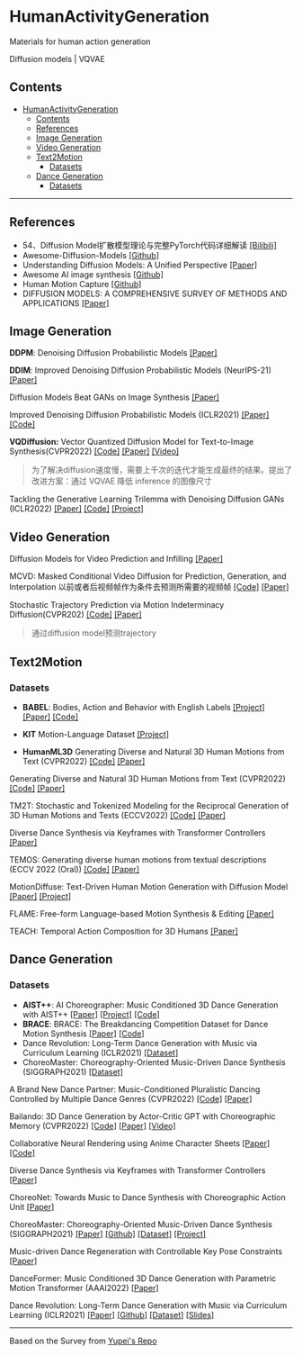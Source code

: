 # HumanActivityGeneration

Materials for human action generation

Diffusion models | VQVAE

## Contents

- [HumanActivityGeneration](#humanactivitygeneration)
  - [Contents](#contents)
  - [References](#references)
  - [Image Generation](#image-generation)
  - [Video Generation](#video-generation)
  - [Text2Motion](#text2motion)
    - [Datasets](#datasets)
  - [Dance Generation](#dance-generation)
    - [Datasets](#datasets-1)
---

## References

- 54、Diffusion Model扩散模型理论与完整PyTorch代码详细解读 [[Bilibili]](https://www.bilibili.com/video/BV1b541197HX?from=search&seid=1294797900935775585&spm_id_from=333.337.0.0&vd_source=5488316887e189ecd5e1f2cf52edaccf)
- Awesome-Diffusion-Models [[Github]](https://github.com/heejkoo/Awesome-Diffusion-Models/blob/main/README.md)
- Understanding Diffusion Models: A Unified Perspective [[Paper]](https://arxiv.org/pdf/2208.11970.pdf)
- Awesome AI image synthesis [[Github]](https://github.com/altryne/awesome-ai-art-image-synthesis)
- Human Motion Capture [[Github]](https://github.com/visonpon/human-motion-capture)
- DIFFUSION MODELS: A COMPREHENSIVE SURVEY OF METHODS AND APPLICATIONS [[Paper]](https://arxiv.org/abs/2209.00796)

## Image Generation

**DDPM**: Denoising Diffusion Probabilistic Models [[Paper]](https://proceedings.neurips.cc/paper/2020/hash/4c5bcfec8584af0d967f1ab10179ca4b-Abstract.html)

**DDIM**: Improved Denoising Diffusion Probabilistic Models (NeurIPS-21) [[Paper]](https://proceedings.mlr.press/v139/nichol21a.html)

Diffusion Models Beat GANs on Image Synthesis [[Paper]](https://arxiv.org/abs/2105.05233)

Improved Denoising Diffusion Probabilistic Models (ICLR2021) [[Paper]](https://arxiv.org/abs/2102.09672) [[Code]](https://github.com/openai/improved-diffusion)

**VQDiffusion:** Vector Quantized Diffusion Model for Text-to-Image Synthesis(CVPR2022) [[Code]](https://github.com/microsoft/VQ-Diffusion) [[Paper]](https://openaccess.thecvf.com/content/CVPR2022/html/Gu_Vector_Quantized_Diffusion_Model_for_Text-to-Image_Synthesis_CVPR_2022_paper.html)  [[Video]](https://www.bilibili.com/video/BV13Y4y1r7CH?from=search&seid=7677516310805155031&spm_id_from=333.337.0.0&vd_source=5488316887e189ecd5e1f2cf52edaccf)

> 为了解决diffusion速度慢，需要上千次的迭代才能生成最终的结果。提出了改进方案：通过 VQVAE 降低 inference 的图像尺寸

Tackling the Generative Learning Trilemma with Denoising Diffusion GANs (ICLR2022) [[Paper]](https://arxiv.org/abs/2112.07804) [[Code]](https://github.com/NVlabs/denoising-diffusion-gan) [[Project]](https://nvlabs.github.io/denoising-diffusion-gan/)
## Video Generation

Diffusion Models for Video Prediction and Infilling  [[Paper]](https://arxiv.org/abs/2206.07696)

MCVD: Masked Conditional Video Diffusion for Prediction, Generation, and Interpolation  以前或者后视频帧作为条件去预测所需要的视频帧 [[Code]](https://github.com/voletiv/mcvd-pytorch) [[Paper]](http://128.84.4.18/abs/2205.09853)

Stochastic Trajectory Prediction via Motion Indeterminacy Diffusion(CVPR202) [[Code]](https://github.com/Gutianpei/MID) [[Paper]](https://openaccess.thecvf.com/content/CVPR2022/html/Gu_Stochastic_Trajectory_Prediction_via_Motion_Indeterminacy_Diffusion_CVPR_2022_paper.html)

> 通过diffusion model预测trajectory

## Text2Motion

### Datasets

- **BABEL**: Bodies, Action and Behavior with English Labels [[Project]](https://babel.is.tue.mpg.de/) [[Paper]](https://arxiv.org/pdf/2106.09696.pdf) [[Code]](https://github.com/abhinanda-punnakkal/BABEL)

- **KIT** Motion-Language Dataset [[Project]](https://motion-database.humanoids.kit.edu/)

- **HumanML3D**
  Generating Diverse and Natural 3D Human Motions from Text  (CVPR2022) [[Code]](https://github.com/EricGuo5513/text-to-motion) [[Paper]](https://openaccess.thecvf.com/content/CVPR2022/html/Guo_Generating_Diverse_and_Natural_3D_Human_Motions_From_Text_CVPR_2022_paper.html)

Generating Diverse and Natural 3D Human Motions from Text  (CVPR2022) [[Code]](https://github.com/EricGuo5513/text-to-motion) [[Paper]](https://openaccess.thecvf.com/content/CVPR2022/html/Guo_Generating_Diverse_and_Natural_3D_Human_Motions_From_Text_CVPR_2022_paper.html)

TM2T: Stochastic and Tokenized Modeling for the Reciprocal Generation of 3D Human Motions and Texts (ECCV2022) [[Code]](https://github.com/EricGuo5513/TM2T) [[Paper]](https://arxiv.org/abs/2207.01696)

Diverse Dance Synthesis via Keyframes with Transformer Controllers [[Paper]](https://arxiv.org/abs/2207.05906)

TEMOS: Generating diverse human motions from textual descriptions (ECCV 2022 (Oral)) [[Code]](https://github.com/Mathux/TEMOS) [[Paper]](https://arxiv.org/abs/2204.14109)

MotionDiffuse: Text-Driven Human Motion Generation with Diffusion Model [[Paper]](https://arxiv.org/pdf/2208.15001) [[Project]](https://mingyuan-zhang.github.io/projects/MotionDiffuse.html)

FLAME: Free-form Language-based Motion Synthesis & Editing [[Paper]](https://arxiv.org/pdf/2209.00349.pdf)

TEACH: Temporal Action Composition for 3D Humans [[Paper]](https://arxiv.org/abs/2209.04066)

## Dance Generation

### Datasets

- **AIST++**: AI Choreographer: Music Conditioned 3D Dance Generation with AIST++ [[Paper]](https://arxiv.org/abs/2101.08779) [[Project]](https://google.github.io/aistplusplus_dataset/index.html) [[Code]](https://github.com/google/aistplusplus_api)
- **BRACE**: BRACE: The Breakdancing Competition Dataset for Dance Motion Synthesis [[Paper]](https://arxiv.org/abs/2207.10120?context=cs) [[Code]](https://github.com/dmoltisanti/brace)
- Dance Revolution: Long-Term Dance Generation with Music via Curriculum Learning (ICLR2021) [[Dataset]](https://drive.google.com/file/d/1Xc2cpzkGc7Xh8NVa2ehFmapZJZCtBSH0/view)
- ChoreoMaster: Choreography-Oriented Music-Driven Dance Synthesis (SIGGRAPH2021) [[Dataset]](https://drive.google.com/file/d/1R5MYYy4PSkLoifFzmCwPn9dBp8DVshxV/view)

A Brand New Dance Partner: Music-Conditioned Pluralistic Dancing Controlled by Multiple Dance Genres (CVPR2022)  [[Code]](https://github.com/jw09191/MNET) [[Paper]](https://openaccess.thecvf.com/content/CVPR2022/html/Kim_A_Brand_New_Dance_Partner_Music-Conditioned_Pluralistic_Dancing_Controlled_by_CVPR_2022_paper.html)

Bailando: 3D Dance Generation by Actor-Critic GPT with Choreographic Memory (CVPR2022) [[Code]](https://github.com/lisiyao21/Bailando) [[Paper]](https://openaccess.thecvf.com/content/CVPR2022/html/Siyao_Bailando_3D_Dance_Generation_by_Actor-Critic_GPT_With_Choreographic_Memory_CVPR_2022_paper.html) [[Video]](https://www.bilibili.com/video/BV1zW4y167oT?from=search&seid=10529527414460118364&spm_id_from=333.337.0.0)

Collaborative Neural Rendering using Anime Character Sheets [[Paper]](https://arxiv.org/abs/2207.05378) [[Code]](https://github.com/megvii-research/CoNR)

Diverse Dance Synthesis via Keyframes with Transformer Controllers [[Paper]](https://onlinelibrary.wiley.com/doi/pdf/10.1111/cgf.14402)

ChoreoNet: Towards Music to Dance Synthesis with Choreographic Action Unit [[Paper]](https://arxiv.org/pdf/2009.07637.pdf)

ChoreoMaster: Choreography-Oriented Music-Driven Dance Synthesis (SIGGRAPH2021) [[Paper]](https://netease-gameai.github.io/ChoreoMaster/Paper.pdf) [[Github]](https://github.com/NetEase-GameAI/ChoreoMaster) [[Dataset]](https://drive.google.com/file/d/1R5MYYy4PSkLoifFzmCwPn9dBp8DVshxV/view) [[Project]](https://netease-gameai.github.io/ChoreoMaster/)

Music-driven Dance Regeneration with Controllable Key Pose Constraints [[Paper]](https://arxiv.org/pdf/2207.03682.pdf)

DanceFormer: Music Conditioned 3D Dance Generation with Parametric Motion Transformer (AAAI2022) [[Paper]](https://ojs.aaai.org/index.php/AAAI/article/view/20014)

Dance Revolution: Long-Term Dance Generation with Music via Curriculum Learning (ICLR2021) [[Paper]](https://openreview.net/pdf?id=xGZG2kS5bFk) [[Github]](https://github.com/stonyhu/DanceRevolution) [[Dataset]](https://drive.google.com/file/d/1Xc2cpzkGc7Xh8NVa2ehFmapZJZCtBSH0/view) [[Slides]](https://stonyhu.github.io/slides/ICLR-2021-poster.pdf)

---

Based on the Survey from [Yupei's Repo](https://github.com/YupeiLin2388/Paper-Diffusion-T2M)
